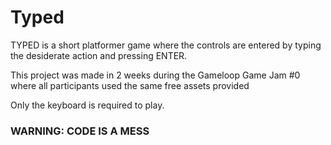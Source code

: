 # Typed

TYPED is a short platformer game where the controls are entered by typing the desiderate action and pressing ENTER.

This project was made in 2 weeks during the Gameloop Game Jam #0 where all participants used  the same free assets provided

Only the keyboard is required to play.

### WARNING: CODE IS A MESS
